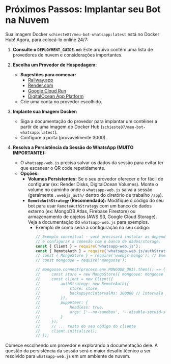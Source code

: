# Próximos Passos: Implantar seu Bot na Nuvem

Sua imagem Docker `schieste87/meu-bot-whatsapp:latest` está no Docker Hub! Agora, para colocá-lo online 24/7:

1.  **Consulte o `DEPLOYMENT_GUIDE.md`:** Este arquivo contém uma lista de provedores de nuvem e considerações importantes.

2.  **Escolha um Provedor de Hospedagem:**
    *   **Sugestões para começar:**
        *   [Railway.app](https://railway.app/)
        *   [Render.com](https://render.com/)
        *   [Google Cloud Run](https://cloud.google.com/run)
        *   [DigitalOcean App Platform](https://www.digitalocean.com/products/app-platform)
    *   Crie uma conta no provedor escolhido.

3.  **Implante sua Imagem Docker:**
    *   Siga a documentação do provedor para implantar um contêiner a partir de uma imagem do Docker Hub (`schieste87/meu-bot-whatsapp:latest`).
    *   Configure a porta (provavelmente 3000).

4.  **Resolva a Persistência da Sessão do WhatsApp (MUITO IMPORTANTE):**
    *   O `whatsapp-web.js` precisa salvar os dados da sessão para evitar ter que escanear o QR code repetidamente.
    *   **Opções:**
        *   **Volumes Persistentes:** Se o seu provedor oferecer e for fácil de configurar (ex: Render Disks, DigitalOcean Volumes). Monte o volume no caminho onde o `whatsapp-web.js` salva a sessão (geralmente `.wwebjs_auth/` dentro do diretório de trabalho `/app`).
        *   **`RemoteAuthStrategy` (Recomendado):** Modifique o código do seu bot para usar `RemoteAuthStrategy` com um banco de dados externo (ex: MongoDB Atlas, Firebase Firestore) ou armazenamento de objetos (AWS S3, Google Cloud Storage). Veja a documentação do `whatsapp-web.js` para exemplos.
            *   Exemplo de como seria a configuração no seu código:
                ```javascript
                // Exemplo conceitual - você precisará instalar as dependências apropriadas
                // e configurar a conexão com o banco de dados/storage.
                const { Client } = require('whatsapp-web.js');
                const { RemoteAuth } = require('whatsapp-web.js/authStrategies'); // Verifique o caminho correto
                // const { MongoStore } = require('wwebjs-mongo'); // Exemplo se usar MongoDB
                // const mongoose = require('mongoose');

                // mongoose.connect(process.env.MONGODB_URI).then(() => {
                //     const store = new MongoStore({ mongoose: mongoose });
                //     const client = new Client({
                //         authStrategy: new RemoteAuth({
                //             store: store,
                //             backupSyncIntervalMs: 300000 // Intervalo para backup da sessão
                //         }),
                //         puppeteer: {
                //             headless: true,
                //             args: ['--no-sandbox', '--disable-setuid-sandbox', '--disable-dev-shm-usage']
                //         }
                //     });
                //     // ... resto do seu código do cliente
                //     client.initialize();
                // });
                ```

Comece escolhendo um provedor e explorando a documentação dele. A questão da persistência da sessão será o maior desafio técnico a ser resolvido para `whatsapp-web.js` em um ambiente de nuvem.
